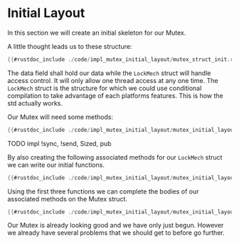 # Initial Layout


In this section we will create an initial skeleton for our Mutex.

A little thought leads us to these structure:

```rust
{{#rustdoc_include ./code/impl_mutex_initial_layout/mutex_struct_init.rs}}
```

The data field shall hold our data while the ```LockMech``` struct will handle access control. It will only allow one thread access at any one time. The ```LockMech``` struct is the structure for which we could use conditional compilation to take advantage of each platforms features. This is how the std actually works.

Our Mutex will need some methods:

```rust
{{#rustdoc_include ./code/impl_mutex_initial_layout/mutex_initial_layout.rs:here}}
```

TODO impl !sync, !send, Sized, pub

By also creating the following associated methods for our ```LockMech``` struct we can write our initial functions.

```rust
{{#rustdoc_include ./code/impl_mutex_initial_layout/mutex_initial_layout2.rs:here2}}
```

Using the first three functions we can complete the bodies of our associated methods on the Mutex struct.

```rust
{{#rustdoc_include ./code/impl_mutex_initial_layout/mutex_initial_layout2.rs:here}}
```

Our Mutex is already looking good and we have only just begun. However we already have several problems that we should get to before go further.
